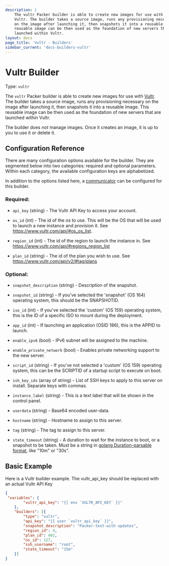 ```yaml
---
description: |
    The vultr Packer builder is able to create new images for use with
    Vultr. The builder takes a source image, runs any provisioning necessary
    on the image after launching it, then snapshots it into a reusable image. This
    reusable image can be then used as the foundation of new servers that are
    launched within Vultr.
layout: docs
page_title: 'Vultr - Builders'
sidebar_current: 'docs-builders-vultr'
---
```


# Vultr Builder

Type: `vultr`

The `vultr` Packer builder is able to create new images for use with
[Vultr](https://www.vultr.com). The builder takes a source image,
runs any provisioning necessary on the image after launching it, then snapshots
it into a reusable image. This reusable image can be then used as the
foundation of new servers that are launched within Vultr.

The builder does *not* manage images. Once it creates an image, it is up to you
to use it or delete it.

## Configuration Reference

There are many configuration options available for the builder. They are
segmented below into two categories: required and optional parameters. Within
each category, the available configuration keys are alphabetized.

In addition to the options listed here, a
[communicator](/docs/templates/communicator.html) can be configured for this
builder.

### Required:

-   `api_key` (string) - The Vultr API Key to access your account.

-   `os_id` (int) - The id of the os to use. This will be the OS that will be used to launch a new instance and provision it. See <a href="https://www.vultr.com/api/#os_os_lists" class="uri">https://www.vultr.com/api/#os_os_list</a>.

-   `region_id` (int) - The id of the region to launch the instance in. See
    <a href="https://www.vultr.com/api/#regions_region_list" class="uri">https://www.vultr.com/api/#regions_region_list</a>
    
-   `plan_id` (string) - The id of the plan you wish to use. See
    <a href="https://www.vultr.com/api/v2/#tag/plans" class="uri">https://www.vultr.com/api/v2/#tag/plans</a>

### Optional:

-   `snapshot_description` (string) - Description of the snapshot.

-   `snapshot_id` (string) -   If you've selected the 'snapshot' (OS 164) operating system, this should be the SNAPSHOTID.

-   `iso_id` (int) - If you've selected the 'custom' (OS 159) operating system, this is the ID of a specific ISO to mount during the deployment.

-   `app_id` (int) - If launching an application (OSID 186), this is the APPID to launch.

-   `enable_ipv6` (bool) - IPv6 subnet will be assigned to the machine.

-   `enable_private_network` (bool) - Enables private networking support to the new server.

-   `script_id` (string) - If you've not selected a 'custom' (OS 159) operating system, this can be the SCRIPTID of a startup script to execute on boot. 

-   `ssh_key_ids` (array of string) - List of SSH keys to apply to this server on install. Separate keys with commas.

-   `instance_label` (string) - This is a text label that will be shown in the control panel.

-   `userdata` (string) - Base64 encoded user-data.

-   `hostname` (string) - Hostname to assign to this server.

-   `tag` (string) - The tag to assign to this server.

-   `state_timeout` (string) - A duration to wait for the instance to boot, or a snapshot to be taken. Must be a string in [golang Duration-parsable format](https://golang.org/pkg/time/#ParseDuration), like "10m" or "30s". 

## Basic Example

Here is a Vultr builder example. The vultr_api_key should be replaced with an actual Vultr API Key

``` json
{
 "variables": {
        "vultr_api_key": "{{ env `VULTR_API_KEY` }}"
    },
    "builders": [{
        "type": "vultr",
        "api_key": "{{ user `vultr_api_key` }}",
        "snapshot_description": "Packer-test-with updates",
        "region_id": 4,
        "plan_id": 402,
        "os_id": 127,
        "ssh_username": "root",
        "state_timeout": "15m"
    }]
}
```
